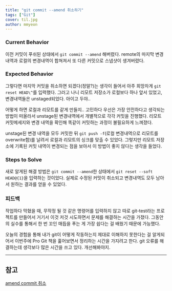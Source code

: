 ```yaml
---
title: "git commit --amend 취소하기"
tags: ["Git"]
cover: til.jpg
author: mmyeon
---
```


### **Current Behavior**

이전 커밋이 푸쉬된 상태에서 `git commit --amend` 해버렸다.
remote의 마지막 변경 내역과 로컬의 변경내역이 합쳐져서 또 다른 커밋으로 스냅샷이 생겨버렸다.

### **Expected Behavior**

그렇다면 마지막 커밋을 취소하면 되겠다(정말?)는 생각이 들어서 아주 희망차게 `git reset HEAD\^`를 입력했다. 그러고 나니 리모트 저장소가 로컬보다 하나 앞서 있었고, 변경내역들은 unstaged되었다. 아이고 두야..

어떻게 하면 로컬과 리모트를 같게 만들지.. 고민하다 우선은 가장 안전하다고 생각되는 방법이 떠올라서 unstage된 변경내역에서 개별적으로 각각 커밋을 진행했다. 리모트 커밋메세지와 변경 내역을 확인해 똑같이 커밋하는 과정이 불필요하게 느껴졌다.

unstage된 변경 내역을 모두 커밋한 뒤 `git push -f`(로컬 변경내역으로 리모트를 overwrite함)를 날려서 로컬과 리모트의 싱크를 맞출 수 있었다. 그렇지만 리모트 저장소에 기록된 커밋 내역이 변경되는 점을 보아서 이 방법이 좋지 않다는 생각을 들었다.

### **Steps to Solve**

새로 알게된 해결 방법은 `git commit --amend`한 상태에서 `git reset --soft HEAD@{1}`을 입력하는 것이었다. 실제로 수정된 커밋이 취소되고 변경내역도 모두 남아서 원하는 결과를 얻을 수 있었다.

### 피드백

작업하다 막혔을 때, 무작정 될 것 같은 명령어를 입력하지 않고 따로 git-test라는 프로젝트를 만들어서 거기서 이것 저것 시도하면서 문제를 해결하는 시간을 가졌다. 그동안의 실수를 통해서 한 번 꼬인 매듭을 푸는 게 가장 쉽다는 걸 배웠기 때문에 가능했다.

오늘의 경험을 통해 내가 git이 어떻게 작동하는지 제대로 이해하지 못한다는 걸 알게되어서 이번주에 Pro Git 책을 훑어보면서 정리하는 시간을 가지려고 한다. git 오류를 해결하는데 생각보다 많은 시간을 쓰고 있다. 개선해봐야지.

---

## 참고

[amend commit 취소](https://luavis.me/server/undo-amend-commit)
